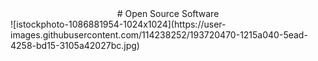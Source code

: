 <div align="center"> # Open Source Software </div>
![istockphoto-1086881954-1024x1024](https://user-images.githubusercontent.com/114238252/193720470-1215a040-5ead-4258-bd15-3105a42027bc.jpg)
